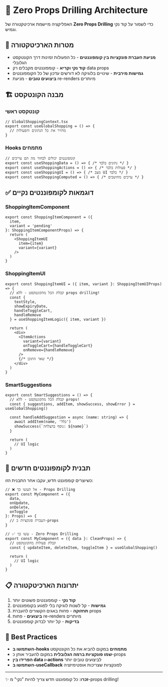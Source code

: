# 🚀 Zero Props Drilling Architecture

האפליקציה מיישמת ארכיטקטורה של **Zero Props Drilling** כדי לשמור על קוד נקי וגמיש.

## 🎯 מטרות הארכיטקטורה

- **מניעת העברת פונקציות בין קומפוננטים** - כל הפעולות זמינות דרך הקונטקסט הגלובלי
- **קוד נקי וקריא** - קומפוננטים מקבלים רק data props
- **גמישות מירבית** - שינויים בלוגיקה לא דורשים עדכון של כל הקומפוננטים
- **ביצועים טובים** - מניעת re-renders מיותרים

## 🏗️ מבנה הקונטקסט

### קונטקסט ראשי
```tsx
// GlobalShoppingContext.tsx
export const useGlobalShopping = () => {
  // מחזיר את כל הנתונים והפעולות
}
```

### Hooks מתמחים
```tsx
// קומפוננטים יכולים לבחור מה הם צריכים
export const useShoppingData = () => { /* נתונים בלבד */ }
export const useShoppingActions = () => { /* פעולות בלבד */ }
export const useShoppingUI = () => { /* מצב UI בלבד */ }
export const useShoppingComputed = () => { /* ערכים מחושבים */ }
```

## ✅ דוגמאות לקומפוננטים נקיים

### ShoppingItemComponent
```tsx
export const ShoppingItemComponent = ({ 
  item, 
  variant = 'pending' 
}: ShoppingItemComponentProps) => {
  return (
    <ShoppingItemUI
      item={item}
      variant={variant}
    />
  )
}
```

### ShoppingItemUI
```tsx
export const ShoppingItemUI = ({ item, variant }: ShoppingItemUIProps) => {
  // קבלת הכל מהקונטקסט - ללא props drilling!
  const {
    textStyle,
    showExpiryDate,
    handleToggleCart,
    handleRemove
  } = useShoppingItemLogic({ item, variant })

  return (
    <div>
      <ItemActions
        variant={variant}
        onToggleCart={handleToggleCart}
        onRemove={handleRemove}
      />
      {/* שאר התוכן */}
    </div>
  )
}
```

### SmartSuggestions
```tsx
export const SmartSuggestions = () => {
  // קבלת הכל מהקונטקסט - ללא props!
  const { suggestions, addItem, showSuccess, showError } = useGlobalShopping()
  
  const handleAddSuggestion = async (name: string) => {
    await addItem(name, 'כלל')
    showSuccess(`נוסף בהצלחה: ${name}`)
  }

  return (
    // UI logic
  )
}
```

## 🔧 תבנית לקומפוננטים חדשים

כשיוצרים קומפוננט חדש, עקבו אחר התבנית הזו:

```tsx
// ❌ אל תעשו כך - Props Drilling
export const MyComponent = ({ 
  data, 
  onUpdate, 
  onDelete, 
  onToggle 
}: Props) => {
  // העברת פונקציות כ-props
}

// ✅ עשו כך - Zero Props Drilling
export const MyComponent = ({ data }: CleanProps) => {
  // קבלת פעולות מהקונטקסט
  const { updateItem, deleteItem, toggleItem } = useGlobalShopping()
  
  return (
    // UI logic
  )
}
```

## 📋 יתרונות הארכיטקטורה

1. **קוד נקי** - קומפוננטים פשוטים יותר
2. **גמישות** - קל לשנות לוגיקה בלי לפגוע בקומפוננטים
3. **תחזוקה** - פחות באגים הקשורים להעברת props
4. **ביצועים** - פחות re-renders מיותרים
5. **בדיקות** - קל יותר לבדוק קומפוננטים

## 🎨 Best Practices

- **השתמשו ב-hooks מתמחים** במקום להביא את כל הקונטקסט
- **שמו פונקציות ברמה הגלובלית** במקום להעביר אותן כ-props
- **הפרידו בין data ו-actions** לביצועים טובים יותר
- **השתמשו ב-useCallback** לפונקציות שצריכות אופטימיזציה

---

✨ **זכרו**: כל קומפוננט חדש צריך להיות "נקי" מ-props drilling!
